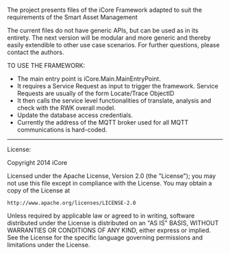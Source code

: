 
The project presents files of the iCore Framework adapted to suit the requirements of the Smart Asset Management 

The current files do not have generic APIs, but can be used as in its entirety. 
The next version will be modular and more generic and thereby easily extendible to other use case scenarios.
For further questions, please contact the authors.

TO USE THE FRAMEWORK:

- The main entry point is iCore.Main.MainEntryPoint. 
- It requires a Service Request as input to trigger the framework. Service Requests are usually of the form Locate/Trace ObjectID
- It then calls the service level functionalities of translate, analysis and check with the RWK overall model. 
- Update the database access credentials.
- Currently the address of the MQTT broker used for all MQTT communications is hard-coded. 


---------------------------------------------------------------------------------------------------------------------------------------------  
 License:
 
 Copyright 2014 iCore

Licensed under the Apache License, Version 2.0 (the "License");
you may not use this file except in compliance with the License.
You may obtain a copy of the License at

    http://www.apache.org/licenses/LICENSE-2.0

Unless required by applicable law or agreed to in writing, software
distributed under the License is distributed on an "AS IS" BASIS,
WITHOUT WARRANTIES OR CONDITIONS OF ANY KIND, either express or implied.
See the License for the specific language governing permissions and
limitations under the License.

